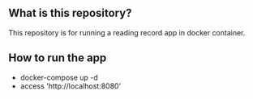 ## What is this repository?

This repository is for running a reading record app in docker container.

## How to run the app

- docker-compose up -d
- access 'http://localhost:8080'
